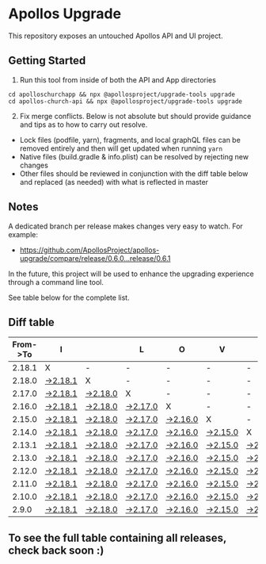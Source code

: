 # Apollos Upgrade

This repository exposes an untouched Apollos API and UI project.

## Getting Started

1. Run this tool from inside of both the API and App directories

```
cd apolloschurchapp && npx @apollosproject/upgrade-tools upgrade
cd apollos-church-api && npx @apollosproject/upgrade-tools upgrade
```

2. Fix merge conflicts. Below is not absolute but should provide guidance and tips as to how to carry out resolve.
* Lock files (podfile, yarn), fragments, and local graphQL files can be removed entirely and then will get updated when running `yarn`
* Native files (build.gradle & info.plist) can be resolved by rejecting new changes
* Other files should be reviewed in conjunction with the diff table below and replaced (as needed) with what is reflected in master

## Notes

A dedicated branch per release makes changes very easy
to watch. For example:

* https://github.com/ApollosProject/apollos-upgrade/compare/release/0.6.0...release/0.6.1

In the future, this project will be used to enhance the upgrading experience through a command line tool.

See table below for the complete list.

## Diff table

| From->To | I                                                                                                    |                                                                                                      | L                                                                                                    | O                                                                                                    | V                                                                                                    | E                                                                                                    |                                                                                                      | D                                                                                                    | I                                                                                                    | F                                                                                                    | F                                                                                                   | S   |
| -------- | ---------------------------------------------------------------------------------------------------- | ---------------------------------------------------------------------------------------------------- | ---------------------------------------------------------------------------------------------------- | ---------------------------------------------------------------------------------------------------- | ---------------------------------------------------------------------------------------------------- | ---------------------------------------------------------------------------------------------------- | ---------------------------------------------------------------------------------------------------- | ---------------------------------------------------------------------------------------------------- | ---------------------------------------------------------------------------------------------------- | ---------------------------------------------------------------------------------------------------- | --------------------------------------------------------------------------------------------------- | --- |
| 2.18.1   | X                                                                                                    | -                                                                                                    | -                                                                                                    | -                                                                                                    | -                                                                                                    | -                                                                                                    | -                                                                                                    | -                                                                                                    | -                                                                                                    | -                                                                                                    | -                                                                                                   | -   |
| 2.18.0   | [->2.18.1](https://github.com/ApollosProject/apollos-upgrade/compare/release/2.18.0..release/2.18.1) | X                                                                                                    | -                                                                                                    | -                                                                                                    | -                                                                                                    | -                                                                                                    | -                                                                                                    | -                                                                                                    | -                                                                                                    | -                                                                                                    | -                                                                                                   | -   |
| 2.17.0   | [->2.18.1](https://github.com/ApollosProject/apollos-upgrade/compare/release/2.17.0..release/2.18.1) | [->2.18.0](https://github.com/ApollosProject/apollos-upgrade/compare/release/2.17.0..release/2.18.0) | X                                                                                                    | -                                                                                                    | -                                                                                                    | -                                                                                                    | -                                                                                                    | -                                                                                                    | -                                                                                                    | -                                                                                                    | -                                                                                                   | -   |
| 2.16.0   | [->2.18.1](https://github.com/ApollosProject/apollos-upgrade/compare/release/2.16.0..release/2.18.1) | [->2.18.0](https://github.com/ApollosProject/apollos-upgrade/compare/release/2.16.0..release/2.18.0) | [->2.17.0](https://github.com/ApollosProject/apollos-upgrade/compare/release/2.16.0..release/2.17.0) | X                                                                                                    | -                                                                                                    | -                                                                                                    | -                                                                                                    | -                                                                                                    | -                                                                                                    | -                                                                                                    | -                                                                                                   | -   |
| 2.15.0   | [->2.18.1](https://github.com/ApollosProject/apollos-upgrade/compare/release/2.15.0..release/2.18.1) | [->2.18.0](https://github.com/ApollosProject/apollos-upgrade/compare/release/2.15.0..release/2.18.0) | [->2.17.0](https://github.com/ApollosProject/apollos-upgrade/compare/release/2.15.0..release/2.17.0) | [->2.16.0](https://github.com/ApollosProject/apollos-upgrade/compare/release/2.15.0..release/2.16.0) | X                                                                                                    | -                                                                                                    | -                                                                                                    | -                                                                                                    | -                                                                                                    | -                                                                                                    | -                                                                                                   | -   |
| 2.14.0   | [->2.18.1](https://github.com/ApollosProject/apollos-upgrade/compare/release/2.14.0..release/2.18.1) | [->2.18.0](https://github.com/ApollosProject/apollos-upgrade/compare/release/2.14.0..release/2.18.0) | [->2.17.0](https://github.com/ApollosProject/apollos-upgrade/compare/release/2.14.0..release/2.17.0) | [->2.16.0](https://github.com/ApollosProject/apollos-upgrade/compare/release/2.14.0..release/2.16.0) | [->2.15.0](https://github.com/ApollosProject/apollos-upgrade/compare/release/2.14.0..release/2.15.0) | X                                                                                                    | -                                                                                                    | -                                                                                                    | -                                                                                                    | -                                                                                                    | -                                                                                                   | -   |
| 2.13.1   | [->2.18.1](https://github.com/ApollosProject/apollos-upgrade/compare/release/2.13.1..release/2.18.1) | [->2.18.0](https://github.com/ApollosProject/apollos-upgrade/compare/release/2.13.1..release/2.18.0) | [->2.17.0](https://github.com/ApollosProject/apollos-upgrade/compare/release/2.13.1..release/2.17.0) | [->2.16.0](https://github.com/ApollosProject/apollos-upgrade/compare/release/2.13.1..release/2.16.0) | [->2.15.0](https://github.com/ApollosProject/apollos-upgrade/compare/release/2.13.1..release/2.15.0) | [->2.14.0](https://github.com/ApollosProject/apollos-upgrade/compare/release/2.13.1..release/2.14.0) | X                                                                                                    | -                                                                                                    | -                                                                                                    | -                                                                                                    | -                                                                                                   | -   |
| 2.13.0   | [->2.18.1](https://github.com/ApollosProject/apollos-upgrade/compare/release/2.13.0..release/2.18.1) | [->2.18.0](https://github.com/ApollosProject/apollos-upgrade/compare/release/2.13.0..release/2.18.0) | [->2.17.0](https://github.com/ApollosProject/apollos-upgrade/compare/release/2.13.0..release/2.17.0) | [->2.16.0](https://github.com/ApollosProject/apollos-upgrade/compare/release/2.13.0..release/2.16.0) | [->2.15.0](https://github.com/ApollosProject/apollos-upgrade/compare/release/2.13.0..release/2.15.0) | [->2.14.0](https://github.com/ApollosProject/apollos-upgrade/compare/release/2.13.0..release/2.14.0) | [->2.13.1](https://github.com/ApollosProject/apollos-upgrade/compare/release/2.13.0..release/2.13.1) | X                                                                                                    | -                                                                                                    | -                                                                                                    | -                                                                                                   | -   |
| 2.12.0   | [->2.18.1](https://github.com/ApollosProject/apollos-upgrade/compare/release/2.12.0..release/2.18.1) | [->2.18.0](https://github.com/ApollosProject/apollos-upgrade/compare/release/2.12.0..release/2.18.0) | [->2.17.0](https://github.com/ApollosProject/apollos-upgrade/compare/release/2.12.0..release/2.17.0) | [->2.16.0](https://github.com/ApollosProject/apollos-upgrade/compare/release/2.12.0..release/2.16.0) | [->2.15.0](https://github.com/ApollosProject/apollos-upgrade/compare/release/2.12.0..release/2.15.0) | [->2.14.0](https://github.com/ApollosProject/apollos-upgrade/compare/release/2.12.0..release/2.14.0) | [->2.13.1](https://github.com/ApollosProject/apollos-upgrade/compare/release/2.12.0..release/2.13.1) | [->2.13.0](https://github.com/ApollosProject/apollos-upgrade/compare/release/2.12.0..release/2.13.0) | X                                                                                                    | -                                                                                                    | -                                                                                                   | -   |
| 2.11.0   | [->2.18.1](https://github.com/ApollosProject/apollos-upgrade/compare/release/2.11.0..release/2.18.1) | [->2.18.0](https://github.com/ApollosProject/apollos-upgrade/compare/release/2.11.0..release/2.18.0) | [->2.17.0](https://github.com/ApollosProject/apollos-upgrade/compare/release/2.11.0..release/2.17.0) | [->2.16.0](https://github.com/ApollosProject/apollos-upgrade/compare/release/2.11.0..release/2.16.0) | [->2.15.0](https://github.com/ApollosProject/apollos-upgrade/compare/release/2.11.0..release/2.15.0) | [->2.14.0](https://github.com/ApollosProject/apollos-upgrade/compare/release/2.11.0..release/2.14.0) | [->2.13.1](https://github.com/ApollosProject/apollos-upgrade/compare/release/2.11.0..release/2.13.1) | [->2.13.0](https://github.com/ApollosProject/apollos-upgrade/compare/release/2.11.0..release/2.13.0) | [->2.12.0](https://github.com/ApollosProject/apollos-upgrade/compare/release/2.11.0..release/2.12.0) | X                                                                                                    | -                                                                                                   | -   |
| 2.10.0   | [->2.18.1](https://github.com/ApollosProject/apollos-upgrade/compare/release/2.10.0..release/2.18.1) | [->2.18.0](https://github.com/ApollosProject/apollos-upgrade/compare/release/2.10.0..release/2.18.0) | [->2.17.0](https://github.com/ApollosProject/apollos-upgrade/compare/release/2.10.0..release/2.17.0) | [->2.16.0](https://github.com/ApollosProject/apollos-upgrade/compare/release/2.10.0..release/2.16.0) | [->2.15.0](https://github.com/ApollosProject/apollos-upgrade/compare/release/2.10.0..release/2.15.0) | [->2.14.0](https://github.com/ApollosProject/apollos-upgrade/compare/release/2.10.0..release/2.14.0) | [->2.13.1](https://github.com/ApollosProject/apollos-upgrade/compare/release/2.10.0..release/2.13.1) | [->2.13.0](https://github.com/ApollosProject/apollos-upgrade/compare/release/2.10.0..release/2.13.0) | [->2.12.0](https://github.com/ApollosProject/apollos-upgrade/compare/release/2.10.0..release/2.12.0) | [->2.11.0](https://github.com/ApollosProject/apollos-upgrade/compare/release/2.10.0..release/2.11.0) | X                                                                                                   | -   |
| 2.9.0    | [->2.18.1](https://github.com/ApollosProject/apollos-upgrade/compare/release/2.9.0..release/2.18.1)  | [->2.18.0](https://github.com/ApollosProject/apollos-upgrade/compare/release/2.9.0..release/2.18.0)  | [->2.17.0](https://github.com/ApollosProject/apollos-upgrade/compare/release/2.9.0..release/2.17.0)  | [->2.16.0](https://github.com/ApollosProject/apollos-upgrade/compare/release/2.9.0..release/2.16.0)  | [->2.15.0](https://github.com/ApollosProject/apollos-upgrade/compare/release/2.9.0..release/2.15.0)  | [->2.14.0](https://github.com/ApollosProject/apollos-upgrade/compare/release/2.9.0..release/2.14.0)  | [->2.13.1](https://github.com/ApollosProject/apollos-upgrade/compare/release/2.9.0..release/2.13.1)  | [->2.13.0](https://github.com/ApollosProject/apollos-upgrade/compare/release/2.9.0..release/2.13.0)  | [->2.12.0](https://github.com/ApollosProject/apollos-upgrade/compare/release/2.9.0..release/2.12.0)  | [->2.11.0](https://github.com/ApollosProject/apollos-upgrade/compare/release/2.9.0..release/2.11.0)  | [->2.10.0](https://github.com/ApollosProject/apollos-upgrade/compare/release/2.9.0..release/2.10.0) | X   |

## To see the full table containing all releases, check back soon :)
